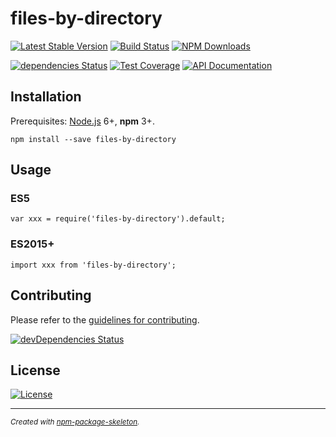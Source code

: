 # files-by-directory

[![Latest Stable Version](https://img.shields.io/npm/v/files-by-directory.svg)](https://www.npmjs.com/package/files-by-directory)
[![Build Status](https://img.shields.io/travis/amercier/files-by-directory/master.svg)](https://travis-ci.org/amercier/files-by-directory)
[![NPM Downloads](https://img.shields.io/npm/dm/files-by-directory.svg)](https://www.npmjs.com/package/files-by-directory)

[![dependencies Status](https://david-dm.org/amercier/files-by-directory/status.svg)](https://david-dm.org/amercier/files-by-directory)
[![Test Coverage](https://img.shields.io/codecov/c/github/amercier/files-by-directory/master.svg)](https://codecov.io/github/amercier/files-by-directory?branch=master)
[![API Documentation](https://doc.esdoc.org/github.com/amercier/files-by-directory/badge.svg)](https://doc.esdoc.org/github.com/amercier/files-by-directory/)

## Installation

Prerequisites: [Node.js](https://nodejs.org/) 6+, **npm** 3+.

    npm install --save files-by-directory

## Usage

### ES5

    var xxx = require('files-by-directory').default;

### ES2015+

    import xxx from 'files-by-directory';

## Contributing

Please refer to the [guidelines for contributing](./CONTRIBUTING.md).

[![devDependencies Status](https://david-dm.org/amercier/files-by-directory/dev-status.svg)](https://david-dm.org/amercier/files-by-directory?type=dev)

## License

[![License](https://img.shields.io/npm/l/files-by-directory.svg)](LICENSE.md)

---

<sup>_Created with [npm-p&#97;ckage-skeleton](https://github.com/amercier/files-by-directory)._</sup>
